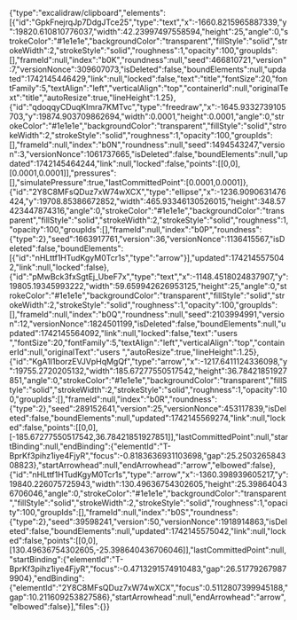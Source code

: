 {"type":"excalidraw/clipboard","elements":[{"id":"GpkFnejrqJp7DdgJTce25","type":"text","x":-1660.8215965887339,"y":19820.610810776037,"width":42.23997497558594,"height":25,"angle":0,"strokeColor":"#1e1e1e","backgroundColor":"transparent","fillStyle":"solid","strokeWidth":2,"strokeStyle":"solid","roughness":1,"opacity":100,"groupIds":[],"frameId":null,"index":"b0K","roundness":null,"seed":466810721,"version":7,"versionNonce":309607073,"isDeleted":false,"boundElements":null,"updated":1742145446429,"link":null,"locked":false,"text":"title","fontSize":20,"fontFamily":5,"textAlign":"left","verticalAlign":"top","containerId":null,"originalText":"title","autoResize":true,"lineHeight":1.25},{"id":"qdoqqyCDuqKImra7KMTvc","type":"freedraw","x":-1645.9332739105703,"y":19874.903709862694,"width":0.0001,"height":0.0001,"angle":0,"strokeColor":"#1e1e1e","backgroundColor":"transparent","fillStyle":"solid","strokeWidth":2,"strokeStyle":"solid","roughness":1,"opacity":100,"groupIds":[],"frameId":null,"index":"b0N","roundness":null,"seed":1494543247,"version":3,"versionNonce":1061737665,"isDeleted":false,"boundElements":null,"updated":1742145464244,"link":null,"locked":false,"points":[[0,0],[0.0001,0.0001]],"pressures":[],"simulatePressure":true,"lastCommittedPoint":[0.0001,0.0001]},{"id":"2Y8C8MFsQDuz7xW74wXCX","type":"ellipse","x":-1236.9090631476424,"y":19708.85386672852,"width":465.93346130526015,"height":348.57423447874316,"angle":0,"strokeColor":"#1e1e1e","backgroundColor":"transparent","fillStyle":"solid","strokeWidth":2,"strokeStyle":"solid","roughness":1,"opacity":100,"groupIds":[],"frameId":null,"index":"b0P","roundness":{"type":2},"seed":1663917761,"version":36,"versionNonce":1136415567,"isDeleted":false,"boundElements":[{"id":"nHLttf1HTudKgyM0Tcr1s","type":"arrow"}],"updated":1742145575042,"link":null,"locked":false},{"id":"pMwBck3fxSgtEj_UbeF7x","type":"text","x":-1148.4518024837907,"y":19805.19345993222,"width":59.659942626953125,"height":25,"angle":0,"strokeColor":"#1e1e1e","backgroundColor":"transparent","fillStyle":"solid","strokeWidth":2,"strokeStyle":"solid","roughness":1,"opacity":100,"groupIds":[],"frameId":null,"index":"b0Q","roundness":null,"seed":2103994991,"version":12,"versionNonce":1824501199,"isDeleted":false,"boundElements":null,"updated":1742145564092,"link":null,"locked":false,"text":"users ","fontSize":20,"fontFamily":5,"textAlign":"left","verticalAlign":"top","containerId":null,"originalText":"users ","autoResize":true,"lineHeight":1.25},{"id":"KgA1I1borzEVJVpHqMgQf","type":"arrow","x":-1217.6411124336098,"y":19755.2720205132,"width":185.67277550517542,"height":36.78421851927851,"angle":0,"strokeColor":"#1e1e1e","backgroundColor":"transparent","fillStyle":"solid","strokeWidth":2,"strokeStyle":"solid","roughness":1,"opacity":100,"groupIds":[],"frameId":null,"index":"b0R","roundness":{"type":2},"seed":289152641,"version":25,"versionNonce":453117839,"isDeleted":false,"boundElements":null,"updated":1742145569274,"link":null,"locked":false,"points":[[0,0],[-185.67277550517542,36.78421851927851]],"lastCommittedPoint":null,"startBinding":null,"endBinding":{"elementId":"T-BprKf3pihz1iye4FjyR","focus":-0.8183636931103698,"gap":25.250326584308823},"startArrowhead":null,"endArrowhead":"arrow","elbowed":false},{"id":"nHLttf1HTudKgyM0Tcr1s","type":"arrow","x":-1360.398939605217,"y":19840.226075725943,"width":130.49636754302605,"height":25.398640436706046,"angle":0,"strokeColor":"#1e1e1e","backgroundColor":"transparent","fillStyle":"solid","strokeWidth":2,"strokeStyle":"solid","roughness":1,"opacity":100,"groupIds":[],"frameId":null,"index":"b0S","roundness":{"type":2},"seed":39598241,"version":50,"versionNonce":1918914863,"isDeleted":false,"boundElements":null,"updated":1742145575042,"link":null,"locked":false,"points":[[0,0],[130.49636754302605,-25.398640436706046]],"lastCommittedPoint":null,"startBinding":{"elementId":"T-BprKf3pihz1iye4FjyR","focus":-0.4713291574910483,"gap":26.517792679879904},"endBinding":{"elementId":"2Y8C8MFsQDuz7xW74wXCX","focus":0.5112807399945188,"gap":10.211609253827586},"startArrowhead":null,"endArrowhead":"arrow","elbowed":false}],"files":{}}
